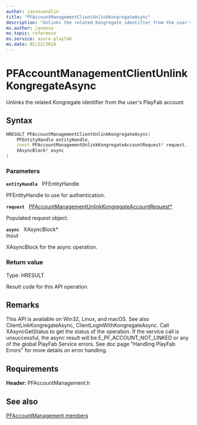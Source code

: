 ```yaml
---
author: jasonsandlin
title: "PFAccountManagementClientUnlinkKongregateAsync"
description: "Unlinks the related Kongregate identifier from the user's PlayFab account"
ms.author: jasonsa
ms.topic: reference
ms.service: azure-playfab
ms.date: 02/22/2024
---
```


# PFAccountManagementClientUnlinkKongregateAsync  

Unlinks the related Kongregate identifier from the user's PlayFab account  

## Syntax  
  
```cpp
HRESULT PFAccountManagementClientUnlinkKongregateAsync(  
    PFEntityHandle entityHandle,  
    const PFAccountManagementUnlinkKongregateAccountRequest* request,  
    XAsyncBlock* async  
)  
```  
  
### Parameters  
  
**`entityHandle`** &nbsp; PFEntityHandle  
  
PFEntityHandle to use for authentication.  
  
**`request`** &nbsp; [PFAccountManagementUnlinkKongregateAccountRequest*](../../pfaccountmanagementtypes/structs/pfaccountmanagementunlinkkongregateaccountrequest.md)  
  
Populated request object.  
  
**`async`** &nbsp; XAsyncBlock*  
*_Inout_*  
  
XAsyncBlock for the async operation.  
  
  
### Return value
Type: HRESULT
  
Result code for this API operation.
  
## Remarks  
  
This API is available on Win32, Linux, and macOS. See also ClientLinkKongregateAsync, ClientLoginWithKongregateAsync. Call XAsyncGetStatus to get the status of the operation. If the service call is unsuccessful, the async result will be E_PF_ACCOUNT_NOT_LINKED or any of the global PlayFab Service errors. See doc page "Handling PlayFab Errors" for more details on error handling.
  
## Requirements  
  
**Header:** PFAccountManagement.h
  
## See also  
[PFAccountManagement members](../pfaccountmanagement_members.md)  

  
  

